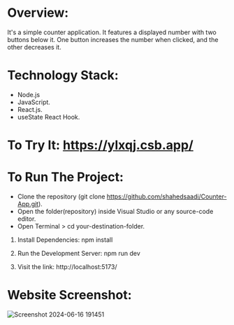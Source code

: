 # Overview:
It's a simple counter application. It features a displayed number with two buttons below it. One button increases the number when clicked, and the other decreases it. 

# Technology Stack:
- Node.js
- JavaScript.
- React.js.
- useState React Hook.

# To Try It: https://ylxqj.csb.app/

# To Run The Project:
- Clone the repository (git clone https://github.com/shahedsaadi/Counter-App.git).
- Open the folder(repository) inside Visual Studio or any source-code editor.
- Open Terminal > cd your-destination-folder.
 
1) Install Dependencies: npm install
  
2) Run the Development Server: npm run dev

3) Visit the link: http://localhost:5173/

# Website Screenshot:

![Screenshot 2024-06-16 191451](https://github.com/shahedsaadi/Counter-App/assets/108287237/14c50cbf-75ef-4700-9fb0-6665d161057c)

